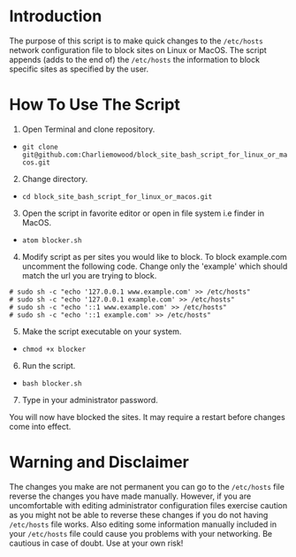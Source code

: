# Introduction

The purpose of this script is to make quick changes to the `/etc/hosts` network configuration file to block sites on Linux or MacOS. The script appends (adds to the end of) the `/etc/hosts` the information to block specific sites as specified by the user.

# How To Use The Script

1. Open Terminal and clone repository.

* `git clone git@github.com:Charliemowood/block_site_bash_script_for_linux_or_macos.git`

2. Change directory.

* `cd block_site_bash_script_for_linux_or_macos.git`

3. Open the script in favorite editor or open in file system i.e finder in MacOS.

* `atom blocker.sh`

4. Modify script as per sites you would like to block. To block example.com uncomment the following code. Change only the 'example' which should match the url you are trying to block.

```
# sudo sh -c "echo '127.0.0.1 www.example.com' >> /etc/hosts"
# sudo sh -c "echo '127.0.0.1 example.com' >> /etc/hosts"
# sudo sh -c "echo '::1 www.example.com' >> /etc/hosts"
# sudo sh -c "echo '::1 example.com' >> /etc/hosts"
```

5. Make the script executable on your system.

* `chmod +x blocker`

6. Run the script.

* `bash blocker.sh`

7. Type in your administrator password.

You will now have blocked the sites. It may require a restart before changes come into effect.

# Warning and Disclaimer

The changes you make are not permanent you can go to the `/etc/hosts` file reverse the changes you have made manually. However, if you are uncomfortable with editing administrator configuration files exercise caution as you might not be able to reverse these changes if you do not having `/etc/hosts` file works. Also editing some information manually included in your `/etc/hosts` file could cause you problems with your networking. Be cautious in case of doubt. Use at your own risk! 
